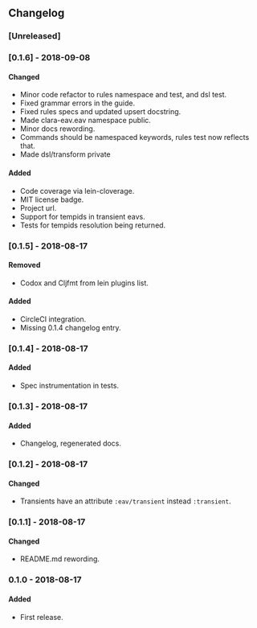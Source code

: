 ## Changelog

### [Unreleased]

### [0.1.6] - 2018-09-08
#### Changed
- Minor code refactor to rules namespace and test, and dsl test.
- Fixed grammar errors in the guide.
- Fixed rules specs and updated upsert docstring.
- Made clara-eav.eav namespace public.
- Minor docs rewording.
- Commands should be namespaced keywords, rules test now reflects that.
- Made dsl/transform private
#### Added
- Code coverage via lein-cloverage.
- MIT license badge.
- Project url.
- Support for tempids in transient eavs.
- Tests for tempids resolution being returned. 

### [0.1.5] - 2018-08-17
#### Removed
- Codox and Cljfmt from lein plugins list.
#### Added
- CircleCI integration.
- Missing 0.1.4 changelog entry.

### [0.1.4] - 2018-08-17
#### Added
- Spec instrumentation in tests.

### [0.1.3] - 2018-08-17
#### Added
- Changelog, regenerated docs.

### [0.1.2] - 2018-08-17
#### Changed
- Transients have an attribute `:eav/transient` instead `:transient`.

### [0.1.1] - 2018-08-17
#### Changed
- README.md rewording.

### 0.1.0 - 2018-08-17
#### Added
- First release.
